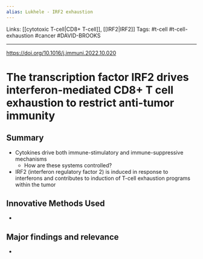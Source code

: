 ```yaml
---
alias: Lukhele - IRF2 exhaustion
---
```


Links: [[cytotoxic T-cell|CD8+ T-cell]], [[IRF2|IRF2]]
Tags: #t-cell #t-cell-exhaustion #cancer #DAVID-BROOKS

---

https://doi.org/10.1016/j.immuni.2022.10.020

# The transcription factor IRF2 drives interferon-mediated CD8+ T cell exhaustion to restrict anti-tumor immunity


## Summary
- Cytokines drive both immune-stimulatory and immune-suppressive mechanisms
	- How are these systems controlled?
- IRF2 (interferon regulatory factor 2) is induced in response to interferons and contributes to induction of T-cell exhaustion programs within the tumor

## Innovative Methods Used
- 

## Major findings and relevance
- 
